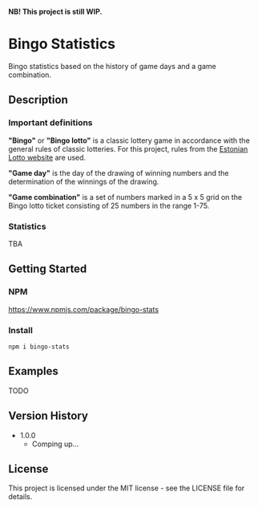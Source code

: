 **NB! This project is still WIP.**

# Bingo Statistics
Bingo statistics based on the history of game days and a game combination.

## Description

### Important definitions
**"Bingo"** or **"Bingo lotto"** is a classic lottery game in accordance with the general rules of classic lotteries. For this project, rules from the [Estonian Lotto website](https://www.eestiloto.ee/et/bingoloto/rules) are used.<br>

**"Game day"** is the day of the drawing of winning numbers and the determination of the winnings of the drawing.<br>

**"Game combination"** is a set of numbers marked in a 5 x 5 grid on the Bingo lotto ticket consisting of 25 numbers in the range 1-75.

### Statistics
TBA

## Getting Started

### NPM
https://www.npmjs.com/package/bingo-stats

### Install
```
npm i bingo-stats
```

## Examples
TODO

## Version History

* 1.0.0
    * Comping up...

## License

This project is licensed under the MIT license - see the LICENSE file for details.